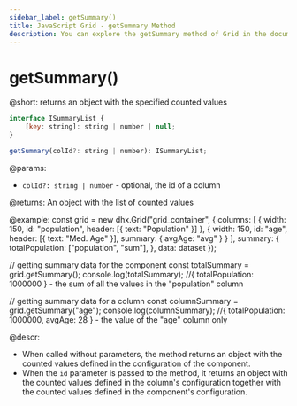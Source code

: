 ```yaml
---
sidebar_label: getSummary()
title: JavaScript Grid - getSummary Method 
description: You can explore the getSummary method of Grid in the documentation of the DHTMLX JavaScript UI library. Browse developer guides and API reference, try out code examples and live demos, and download a free 30-day evaluation version of DHTMLX Suite.
---
```


# getSummary()

@short: returns an object with the specified counted values

~~~jsx
interface ISummaryList {
    [key: string]: string | number | null;
}

getSummary(colId?: string | number): ISummaryList;
~~~

@params:
- `colId?: string | number` - optional, the id of a column

@returns:
An object with the list of counted values

@example:
const grid = new dhx.Grid("grid_container", {
    columns: [
        { width: 150, id: "population", header: [{ text: "Population" }] },
        {
            width: 150,
            id: "age",
            header: [{ text: "Med. Age" }],
            summary: { avgAge: "avg" } 
        }
    ],
    summary: {
        totalPopulation: ["population", "sum"],
    },
    data: dataset
});

// getting summary data for the component
const totalSummary = grid.getSummary();
console.log(totalSummary); //{ totalPopulation: 1000000 } - the sum of all the values in the "population" column

// getting summary data for a column
const columnSummary = grid.getSummary("age");
console.log(columnSummary); //{ totalPopulation: 1000000, avgAge: 28 } - the value of the "age" column only

@descr:
- When called without parameters, the method returns an object with the counted values defined in the configuration of the component. 
- When the `id` parameter is passed to the method, it returns an object with the counted values defined in the column's configuration together with the counted values defined in the component's configuration.